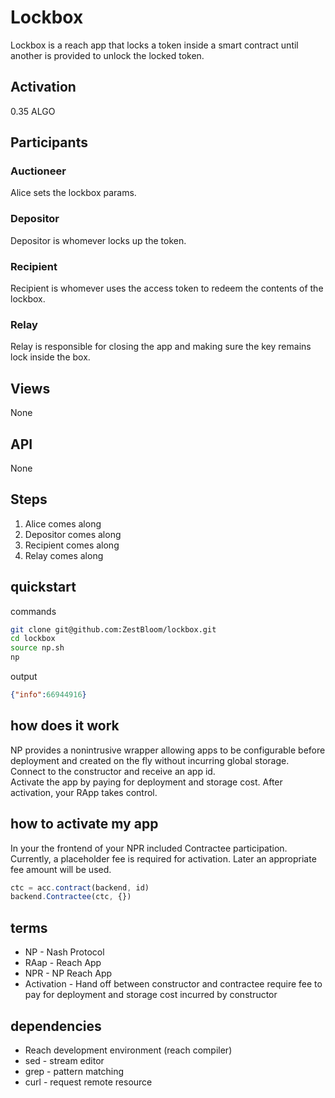 # Lockbox

Lockbox is a reach app that locks a token inside a smart contract until another is provided to unlock the locked token.

## Activation

0.35 ALGO

## Participants
### Auctioneer
Alice sets the lockbox params.
### Depositor
Depositor is whomever locks up the token.
### Recipient
Recipient is whomever uses the access token to redeem the contents of the lockbox.
### Relay
Relay is responsible for closing the app and making sure the key remains lock inside the box.
## Views
None
## API
None

## Steps

1. Alice comes along
1. Depositor comes along
1. Recipient comes along
1. Relay comes along

## quickstart

commands
```bash
git clone git@github.com:ZestBloom/lockbox.git
cd lockbox
source np.sh 
np
```

output
```json
{"info":66944916}
```

## how does it work

NP provides a nonintrusive wrapper allowing apps to be configurable before deployment and created on the fly without incurring global storage.   
Connect to the constructor and receive an app id.   
Activate the app by paying for deployment and storage cost. 
After activation, your RApp takes control.

## how to activate my app

In your the frontend of your NPR included Contractee participation. Currently, a placeholder fee is required for activation. Later an appropriate fee amount will be used.

```js
ctc = acc.contract(backend, id)
backend.Contractee(ctc, {})
```

## terms

- NP - Nash Protocol
- RAap - Reach App
- NPR - NP Reach App
- Activation - Hand off between constructor and contractee require fee to pay for deployment and storage cost incurred by constructor

## dependencies

- Reach development environment (reach compiler)
- sed - stream editor
- grep - pattern matching
- curl - request remote resource


